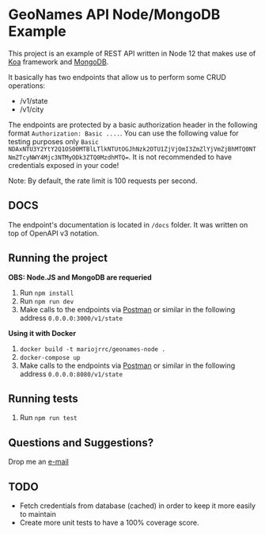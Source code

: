 GeoNames API Node/MongoDB Example
=================================================

This project is an example of REST API written in Node 12 that makes use of [Koa](https://koajs.com/) framework and [MongoDB](https://mongodb.com/).

It basically has two endpoints that allow us to perform some CRUD operations:

- /v1/state
- /v1/city

The endpoints are protected by a basic authorization header in the following format `Authorization: Basic ....`.
You can use the following value for testing purposes only `Basic NDAxNTU3Y2YtY2Q1OS00MTBlLTlkNTUtOGJhNzk2OTU1ZjVjOmI3ZmZlYjVmZjBhMTQ0NTNmZTcyNWY4Mjc3NTMyODk3ZTQ0MzdhMTQ=`. It is not recommended to have credentials exposed in your code!

Note: By default, the rate limit is 100 requests per second.

## DOCS
The endpoint's documentation is located in `/docs` folder. It was written on top of OpenAPI v3 notation.

## Running the project

**OBS: Node.JS and MongoDB are requeried**

1. Run `npm install`
2. Run `npm run dev`
3. Make calls to the endpoints via [Postman](https://www.getpostman.com/) or similar in the following address `0.0.0.0:3000/v1/state`

**Using it with Docker**
1. `docker build -t mariojrrc/geonames-node .`
2. `docker-compose up`
3. Make calls to the endpoints via [Postman](https://www.getpostman.com/) or similar in the following address `0.0.0.0:8080/v1/state`

## Running tests
1. Run `npm run test`

## Questions and Suggestions?
Drop me an [e-mail](mailto:mariojr.rcosta@gmail.com)

## TODO
- Fetch credentials from database (cached) in order to keep it more easily to maintain
- Create more unit tests to have a 100% coverage score.
